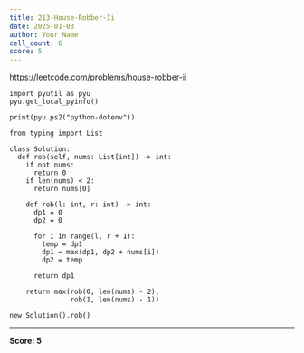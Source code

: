 ```yaml
---
title: 213-House-Robber-Ii
date: 2025-01-03
author: Your Name
cell_count: 6
score: 5
---
```


https://leetcode.com/problems/house-robber-ii


```
import pyutil as pyu
pyu.get_local_pyinfo()
```


```
print(pyu.ps2("python-dotenv"))
```


```
from typing import List
```


```
class Solution:
  def rob(self, nums: List[int]) -> int:
    if not nums:
      return 0
    if len(nums) < 2:
      return nums[0]

    def rob(l: int, r: int) -> int:
      dp1 = 0
      dp2 = 0

      for i in range(l, r + 1):
        temp = dp1
        dp1 = max(dp1, dp2 + nums[i])
        dp2 = temp

      return dp1

    return max(rob(0, len(nums) - 2),
               rob(1, len(nums) - 1))
```


```
new Solution().rob()
```


---
**Score: 5**